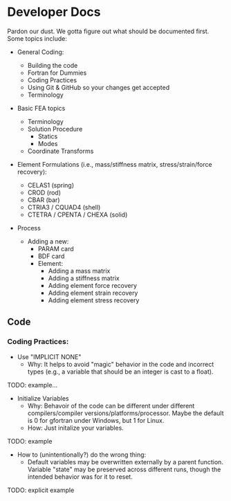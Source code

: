 # Developer Docs

Pardon our dust.  We gotta figure out what should be documented first.  Some topics include:

- General Coding:
   - Building the code
   - Fortran for Dummies
   - Coding Practices
   - Using Git & GitHub so your changes get accepted
   - Terminology

- Basic FEA topics
   - Terminology
   - Solution Procedure
     - Statics
     - Modes
   - Coordinate Transforms

- Element Formulations (i.e., mass/stiffness matrix, stress/strain/force recovery):
   - CELAS1 (spring)
   - CROD (rod)
   - CBAR (bar)
   - CTRIA3 / CQUAD4 (shell)
   - CTETRA / CPENTA / CHEXA (solid)

- Process
   - Adding a new:
      - PARAM card
      - BDF card
      - Element:
        - Adding a mass matrix
        - Adding a stiffness matrix
        - Adding element force recovery
        - Adding element strain recovery
        - Adding element stress recovery

## Code

### Coding Practices:
 - Use "IMPLICIT NONE"
   - Why:  It helps to avoid "magic" behavior in the code and incorrect types (e.g., a variable that should be an integer is cast to a float).
   
 TODO: example...
 
 - Initialize Variables
   - Why: Behavoir of the code can be different under different compilers/compiler versions/platforms/processor.
          Maybe the default is 0 for gfortran under Windows, but 1 for Linux.
   - How: Just initalize your variables.
 
 TODO: example
 
 - How to (unintentionally?) do the wrong thing: 
   - Default variables may be overwritten externally by a parent function.
     Variable "state" may be preserved across different runs, though the intended behavior was for it to reset.
 
 TODO: explicit example
 
